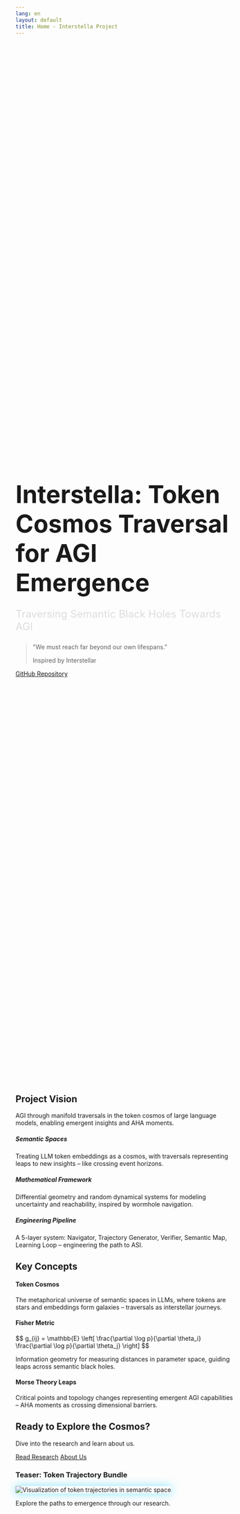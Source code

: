 ```yaml
---
lang: en
layout: default
title: Home - Interstella Project
---
```


<div class="jumbotron jumbotron-fluid bg-transparent text-center mb-5 cosmic-hero" style="min-height: 60vh; display: flex; align-items: center; justify-content: center; position: relative;">
  <div class="container">
    <h1 class="display-4" style="font-size: 3.5rem; margin-bottom: 1rem;">Interstella: Token Cosmos Traversal for AGI Emergence</h1>
    <p class="lead" style="font-size: 1.5rem; color: #ddd;">Traversing Semantic Black Holes Towards AGI</p>
    <blockquote class="blockquote mt-4">
      <p>"We must reach far beyond our own lifespans."</p>
      <footer class="blockquote-footer">Inspired by Interstellar</footer>
    </blockquote>
    <div class="mt-4">
      <a href="https://github.com/people-art/interstella" class="btn btn-primary btn-lg mr-3">GitHub Repository</a>
    </div>
  </div>
</div>

<section id="vision" class="mb-5">
  <div class="container">
    <h2 class="text-center mb-4">Project Vision</h2>
    <p class="lead text-center">AGI through manifold traversals in the token cosmos of large language models, enabling emergent insights and AHA moments.</p>
    <div class="row mt-5">
      <div class="col-md-4">
        <div class="card h-100">
          <div class="card-body text-center">
            <h5 class="card-title">Semantic Spaces</h5>
            <p class="card-text">Treating LLM token embeddings as a cosmos, with traversals representing leaps to new insights – like crossing event horizons.</p>
          </div>
        </div>
      </div>
      <div class="col-md-4">
        <div class="card h-100">
          <div class="card-body text-center">
            <h5 class="card-title">Mathematical Framework</h5>
            <p class="card-text">Differential geometry and random dynamical systems for modeling uncertainty and reachability, inspired by wormhole navigation.</p>
          </div>
        </div>
      </div>
      <div class="col-md-4">
        <div class="card h-100">
          <div class="card-body text-center">
            <h5 class="card-title">Engineering Pipeline</h5>
            <p class="card-text">A 5-layer system: Navigator, Trajectory Generator, Verifier, Semantic Map, Learning Loop – engineering the path to ASI.</p>
          </div>
        </div>
      </div>
    </div>
  </div>
</section>

<section id="concepts" class="mb-5">
  <div class="container">
    <h2 class="text-center mb-4">Key Concepts</h2>
    <div class="row">
      <div class="col-md-4">
        <h4>Token Cosmos</h4>
        <p>The metaphorical universe of semantic spaces in LLMs, where tokens are stars and embeddings form galaxies – traversals as interstellar journeys.</p>
      </div>
      <div class="col-md-4">
        <h4>Fisher Metric</h4>
        <p>$$ g_{ij} = \mathbb{E} \left[ \frac{\partial \log p}{\partial \theta_i} \frac{\partial \log p}{\partial \theta_j} \right] $$</p>
        <p>Information geometry for measuring distances in parameter space, guiding leaps across semantic black holes.</p>
      </div>
      <div class="col-md-4">
        <h4>Morse Theory Leaps</h4>
        <p>Critical points and topology changes representing emergent AGI capabilities – AHA moments as crossing dimensional barriers.</p>
      </div>
    </div>
  </div>
</section>

<section id="cta" class="text-center mb-5">
  <div class="container">
    <h2>Ready to Explore the Cosmos?</h2>
    <p class="lead">Dive into the research and learn about us.</p>
    <a href="/research.html" class="btn btn-primary btn-lg mr-3">Read Research</a>
    <a href="/about.html" class="btn btn-primary btn-lg">About Us</a>
  </div>
</section>

<!-- Teaser Visualization -->
<section class="text-center">
  <div class="container">
    <h3>Teaser: Token Trajectory Bundle</h3>
    <img src="/assets/images/trajectory-bundle.png" alt="Visualization of token trajectories in semantic space" class="img-fluid rounded" style="max-width: 800px; box-shadow: 0 0 20px rgba(0,212,255,0.5);" />
    <p class="mt-3">Explore the paths to emergence through our research.</p>
  </div>
</section>
